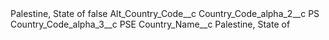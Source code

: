 <?xml version="1.0" encoding="UTF-8"?>
<CustomMetadata xmlns="http://soap.sforce.com/2006/04/metadata" xmlns:xsi="http://www.w3.org/2001/XMLSchema-instance" xmlns:xsd="http://www.w3.org/2001/XMLSchema">
    <label>Palestine, State of</label>
    <protected>false</protected>
    <values>
        <field>Alt_Country_Code__c</field>
        <value xsi:nil="true"/>
    </values>
    <values>
        <field>Country_Code_alpha_2__c</field>
        <value xsi:type="xsd:string">PS</value>
    </values>
    <values>
        <field>Country_Code_alpha_3__c</field>
        <value xsi:type="xsd:string">PSE</value>
    </values>
    <values>
        <field>Country_Name__c</field>
        <value xsi:type="xsd:string">Palestine, State of</value>
    </values>
</CustomMetadata>
